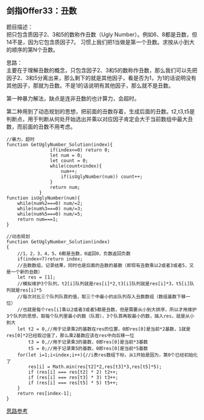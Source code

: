 ## 剑指Offer33：丑数
题目描述：  
把只包含质因子2、3和5的数称作丑数（Ugly Number）。例如6、8都是丑数，但14不是，因为它包含质因子7。 习惯上我们把1当做是第一个丑数。求按从小到大的顺序的第N个丑数。  
  
思路：  
主要在于理解丑数的概念，只包含因子2、3和5的数称作丑数，那么我们可以先把因子2、3和5分离出来，那么剩下的就是其他因子，看是否为1，为1的话说明没有其他因子，那就为丑数。不是1的话说明有其他因子，那么就不是丑数。  
  
第一种暴力解法，缺点是连非丑数的也计算力，会超时。  
  
第二种用到了动态规划的思想，把前面的丑数存着，生成后面的丑数。t2,t3,t5是判断点，用于判断从何处开始选出并乘以对应因子肯定会大于当前数组中最大丑数，而前面的丑数不用考虑。  
```
//暴力，超时
function GetUglyNumber_Solution(index){
				if(index<=0) return 0;
				let num = 0;
				let count = 0;
				while(count<index){
					num++;
					if(isUglyNumber(num)) count++;
				}
				return num;
			}
function isUglyNumber(num){
	while(num%2===0) num/=2;
	while(num%3===0) num/=3;
	while(num%5===0) num/=5;
	return num===1;
}

//动态规划
function GetUglyNumber_Solution(index)
{
	//1，2，3，4，5，6都是丑数，0返回0，负数返回负数
    if(index<7)return index;
	//丑数数组，记录结果，同时也是后面的丑数的基数（即现有丑数乘以2或者3或者5，又是一个新的丑数）
    let res = [1];
	//模拟维护3个队列，t2[i]队列就是res[i]*2,t3[i]队列就是res[i]*3，t5[i]队列就是res[i]*5
	//每次对比三个队列队首的值，取三个中最小的出队列存入丑数数组（数组基数下移一位）
	//也就是每个res[i]乘以2或者3或者5都是丑数，但是需要从小到大排序，所以才用维护3个队列的思想，取每个队列里最小的数（队首），3个队首再取最小的数，插入res，就是从小到大
    let t2 = 0,//用于记录乘2的基数在res的位置，0即res[0]是当前*2基数，1就是res[0]*2已经取过值了，那么乘2基数应该在res中向后移一位
        t3 = 0,//用于记录乘3的基数，0即res[0]是当前*3基数
        t5 = 0;//用于记录乘5的基数，0即res[0]是当前*5基数
    for(let i=1;i<index;i++){//i表res数组下标，从1开始是因为，第0个已经初始化了
        res[i] = Math.min(res[t2]*2,res[t3]*3,res[t5]*5);
        if (res[i] === res[t2] * 2) t2++;
        if (res[i] === res[t3] * 3) t3++;
        if (res[i] === res[t5] * 5) t5++;
    }
    return res[index-1];
}

```
[思路参考](https://www.cnblogs.com/wangshen31/p/10649245.html)